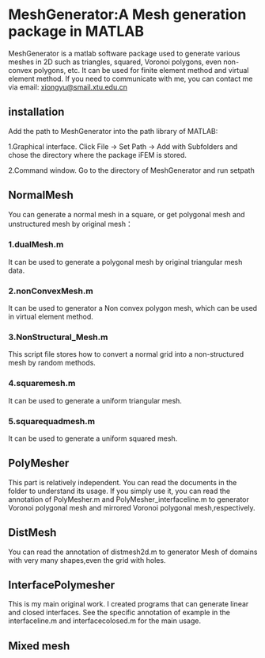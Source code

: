 # MeshGenerator:A Mesh generation package in MATLAB
MeshGenerator is a matlab software package used to generate various meshes in 2D such as triangles, squared, Voronoi polygons, even non-convex polygons, etc. It can be used for finite element method and virtual element method. 
If you need to communicate with me, you can contact me via email: xiongyu@smail.xtu.edu.cn

## installation
Add the path to MeshGenerator into the path library of MATLAB:

  1.Graphical interface. Click File -> Set Path -> Add with Subfolders and chose the directory where the package iFEM is stored.
  
  2.Command window. Go to the directory of MeshGenerator and run setpath
  
## NormalMesh
  You can generate a normal mesh in a square, or get polygonal mesh and unstructured mesh by original mesh：
  ### 1.dualMesh.m
  It can be used to generate a polygonal mesh by original triangular mesh data.
  ### 2.nonConvexMesh.m
  It can be used to generator a Non convex polygon mesh, which can be used in virtual element method.
  ### 3.NonStructural_Mesh.m
  This script file stores how to convert a normal grid into a non-structured mesh by random methods.
  ### 4.squaremesh.m
  It can be used to generate a uniform triangular mesh.
  ### 5.squarequadmesh.m
  It can be used to generate a uniform squared mesh.

## PolyMesher
  This part is relatively independent. You can read the documents in the folder to understand its usage. If you simply use it, you can read the annotation of PolyMesher.m and PolyMesher_interfaceline.m to generator Voronoi polygonal mesh and mirrored Voronoi polygonal mesh,respectively.
  
## DistMesh
  You can read the annotation of distmesh2d.m to generator Mesh of domains with very many shapes,even the grid with holes.
  
## InterfacePolymesher
  This is my main original work. I created programs that can generate linear and closed interfaces. See the specific annotation of example in the interfaceline.m and interfacecolosed.m for the main usage.

## Mixed mesh
